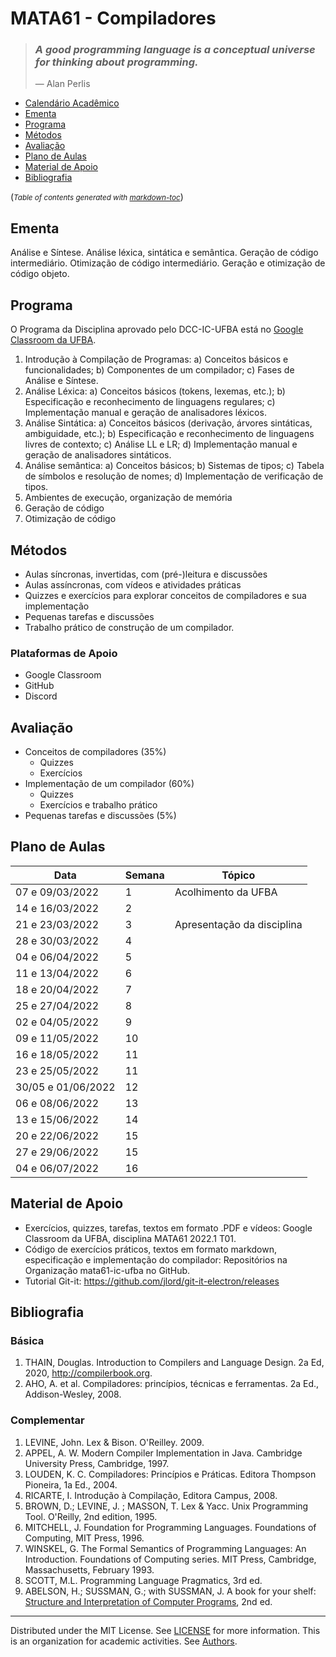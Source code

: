 # MATA61 - Compiladores

>### _A good programming language is a conceptual universe for thinking about programming._
>— Alan Perlis

  * [Calendário Acadêmico](https://supac.ufba.br/sites/supac.ufba.br/files/calendario_academico_2022-1-2_ufba_-_aprovado_07.10.21_-_atualizado_04.03.22.pdf)
  * [Ementa](#ementa)
  * [Programa](#programa)
  * [Métodos](#m-todos)
  * [Avaliação](#avalia--o)
  * [Plano de Aulas](#plano-de-aulas)
  * [Material de Apoio](#material-de-apoio)
  * [Bibliografia](#bibliografia)

(<small><i>Table of contents generated with <a href='http://ecotrust-canada.github.io/markdown-toc/'>markdown-toc</a></i></small>)

## Ementa

Análise e Síntese. Análise léxica, sintática e semântica. Geração de código intermediário. Otimização de código
intermediário. Geração e otimização de código objeto.

## Programa

O Programa da Disciplina aprovado pelo DCC-IC-UFBA está no [Google Classroom da UFBA](https://drive.google.com/file/d/1usd8EpK-eXbWhb8D_g674vxpBRG0h9WQ/view?usp=sharing).

1. Introdução à Compilação de Programas:
  a) Conceitos básicos e funcionalidades;
  b) Componentes de um compilador;
  c) Fases de Análise e Síntese. 
2. Análise Léxica: 
  a) Conceitos básicos (tokens, lexemas, etc.);
  b) Especificação e reconhecimento de linguagens regulares;
  c) Implementação manual e geração de analisadores léxicos.
3. Análise Sintática: 
  a) Conceitos básicos (derivação, árvores sintáticas, ambiguidade, etc.);
  b) Especificação e reconhecimento de linguagens livres de contexto; 
  c) Análise LL e LR;
  d) Implementação manual e geração de analisadores sintáticos. 
4. Análise semântica: 
  a) Conceitos básicos;
  b) Sistemas de tipos;
  c) Tabela de símbolos e resolução de nomes;
  d) Implementação de verificação de tipos. 
5. Ambientes de execução, organização de memória
6. Geração de código 
7. Otimização de código

## Métodos

- Aulas síncronas, invertidas, com (pré-)leitura e discussões
- Aulas assíncronas, com vídeos e atividades práticas 
- Quizzes e exercícios para explorar conceitos de compiladores e sua implementação
- Pequenas tarefas e discussões
- Trabalho prático de construção de um compilador.

### Plataformas de Apoio

   - Google Classroom
   - GitHub
   - Discord

## Avaliação

+ Conceitos de compiladores (35%)
   - Quizzes
   - Exercícios
+ Implementação de um compilador (60%)
   - Quizzes
   - Exercícios e trabalho prático
+ Pequenas tarefas e discussões (5%)

## Plano de Aulas

Data | Semana | Tópico
-- | -- | --
07 e 09/03/2022 | 1 | Acolhimento da UFBA
14 e 16/03/2022 | 2 | 
21 e 23/03/2022 | 3 | Apresentação da disciplina
28 e 30/03/2022 | 4 |  
04 e 06/04/2022 | 5 |  
11 e 13/04/2022 | 6 |  
18 e 20/04/2022 | 7 |  
25 e 27/04/2022 | 8 |
02 e 04/05/2022 | 9 |  
09 e 11/05/2022 | 10 |
16 e 18/05/2022 | 11 |  
23 e 25/05/2022 | 11 |  
30/05 e 01/06/2022 | 12 |  
06 e 08/06/2022 | 13 | 
13 e 15/06/2022 | 14 | 
20 e 22/06/2022 | 15 | 
27 e 29/06/2022 | 15 | 
04 e 06/07/2022 | 16 | 

## Material de Apoio

- Exercícios, quizzes, tarefas, textos em formato .PDF e vídeos: Google Classroom da UFBA, disciplina MATA61 2022.1 T01.
- Código de exercícios práticos, textos em formato markdown, especificação e implementação do compilador: Repositórios na Organização mata61-ic-ufba no GitHub.
- Tutorial Git-it: https://github.com/jlord/git-it-electron/releases

## Bibliografia

### Básica

1. THAIN, Douglas. Introduction to Compilers and Language Design. 2a Ed, 2020, http://compilerbook.org.
2. AHO, A. et al. Compiladores: princípios, técnicas e ferramentas. 2a Ed., Addison-Wesley, 2008. 

### Complementar

1. LEVINE, John. Lex & Bison. O'Reilley. 2009.
2. APPEL, A. W. Modern Compiler Implementation in Java. Cambridge University Press, Cambridge, 1997. 
3. LOUDEN, K. C. Compiladores: Princípios e Práticas. Editora Thompson Pioneira, 1a Ed., 2004. 
4. RICARTE, I. Introdução à Compilação, Editora Campus, 2008. 
5. BROWN, D.; LEVINE, J. ; MASSON, T. Lex & Yacc. Unix Programming Tool. O'Reilly, 2nd edition, 1995. 
6. MITCHELL, J. Foundation for Programming Languages. Foundations of Computing, MIT Press, 1996. 
7. WINSKEL, G. The Formal Semantics of Programming Languages: An Introduction. Foundations of Computing series. MIT Press, Cambridge, Massachusetts, February 1993. 
8. SCOTT, M.L. Programming Language Pragmatics, 3rd ed.
9. ABELSON, H.; SUSSMAN, G.; with SUSSMAN, J. A book for your shelf: [Structure and Interpretation of Computer Programs](https://mitpress.mit.edu/sites/default/files/sicp/full-text/book/book.html),  2nd ed.

----
  Distributed under the MIT License. See [LICENSE](LICENSE) for more information.
  This is an organization for academic activities. See [Authors](AUTHORS).
